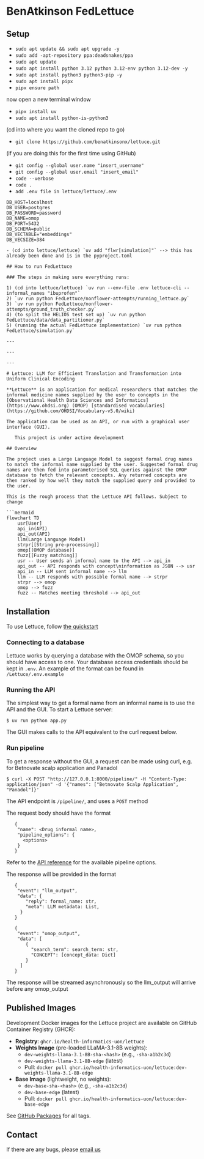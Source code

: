 # BenAtkinson FedLettuce

## Setup

- `sudo apt update && sudo apt upgrade -y`
- `sudo add -apt-repository ppa:deadsnakes/ppa`
- `sudo apt update`
- `sudo apt install python 3.12 python 3.12-env python 3.12-dev -y`
- `sudo apt install python3 python3-pip -y`
- `sudo apt install pipx`
- `pipx ensure path`
 
now open a new terminal window
 
- `pipx install uv`
- `sudo apt install python-is-python3`

(cd into where you want the cloned repo to go)

- `git clone https://github.com/benatkinsonx/lettuce.git`

(if you are doing this for the first time using GitHub)

- `git config --global user.name "insert_username"`
- `git config --global user.email "insert_email"`
- `code --verbose`
- `code .`
- `add .env file in lettuce/lettuce/.env`

```env
DB_HOST=localhost
DB_USER=postgres
DB_PASSWORD=password
DB_NAME=omop
DB_PORT=5432
DB_SCHEMA=public
DB_VECTABLE="embeddings"
DB_VECSIZE=384

- (cd into lettuce/lettuce) `uv add "flwr[simulation]"` --> this has already been done and is in the pyproject.toml

## How to run FedLettuce

### The steps in making sure everything runs:

1) (cd into lettuce/lettuce) `uv run --env-file .env lettuce-cli --informal_names "ibuprofen"`
2) `uv run python FedLettuce/nonflower-attempts/running_lettuce.py`
3) `uv run python FedLettuce/nonflower-attempts/ground_truth_checker.py`
4) (to split the HELIOS test set up) `uv run python FedLettuce/data/data_partitioner.py`
5) (running the actual FedLettuce implementation) `uv run python FedLettuce/simulation.py`

---

---

---

# Lettuce: LLM for Efficient Translation and Transformation into Uniform Clinical Encoding 

**Lettuce** is an application for medical researchers that matches the informal medicine names supplied by the user to concepts in the [Observational Health Data Sciences and Informatics](https://www.ohdsi.org) (OMOP) [standardised vocabularies](https://github.com/OHDSI/Vocabulary-v5.0/wiki)

The application can be used as an API, or run with a graphical user interface (GUI).

   This project is under active development

## Overview

The project uses a Large Language Model to suggest formal drug names to match the informal name supplied by the user. Suggested formal drug names are then fed into parameterised SQL queries against the OMOP database to fetch the relevant concepts. Any returned concepts are then ranked by how well they match the supplied query and provided to the user.

This is the rough process that the Lettuce API follows. Subject to change

```mermaid
flowchart TD
    usr[User]
    api_in(API)
    api_out(API)
    llm(Large Language Model)
    strpr[[String pre-processing]]
    omop[(OMOP database)]
    fuzz[[Fuzzy matching]]
    usr -- User sends an informal name to the API --> api_in
    api_out -- API responds with concept\ninformation as JSON --> usr
    api_in -- LLM sent informal name --> llm
    llm -- LLM responds with possible formal name --> strpr
    strpr --> omop
    omop --> fuzz
    fuzz -- Matches meeting threshold --> api_out

```

## Installation

To use Lettuce, follow [the quickstart](https://health-informatics-uon.github.io/lettuce/quickstart)

### Connecting to a database

Lettuce works by querying a database with the OMOP schema, so you should have access to one. Your database access credentials should be kept in `.env`. An example of the format can be found in `/Lettuce/.env.example`

### Running the API

The simplest way to get a formal name from an informal name is to use the API and the GUI. To start a Lettuce server:

```
$ uv run python app.py
```
The GUI makes calls to the API equivalent to the curl request below.

### Run pipeline

To get a response without the GUI, a request can be made using curl, e.g. for Betnovate scalp application and Panadol

```
$ curl -X POST "http://127.0.0.1:8000/pipeline/" -H "Content-Type: application/json" -d '{"names": ["Betnovate Scalp Application", "Panadol"]}'
```

The API endpoint is `/pipeline/`, and uses a `POST` method

The request body should have the format

```
   {
    "name": <Drug informal name>,
    "pipeline_options": {
      <options>
    }
   }
```

Refer to the [API reference](https://health-informatics-uon.github.io/lettuce/api_reference/options/pipeline_options) for the available pipeline options.

The response will be provided in the format

```
   {
    "event": "llm_output",
    "data": {
       "reply": formal_name: str,
       "meta": LLM metadata: List,
     }
   }

   {
    "event": "omop_output",
    "data": [
       {
         "search_term": search_term: str,
         "CONCEPT": [concept_data: Dict]
       }
     ]
   }
```

The response will be streamed asynchronously so the llm_output will arrive before any omop_output

## Published Images
Development Docker images for the Lettuce project are available on GitHub Container Registry (GHCR):

- **Registry**: `ghcr.io/health-informatics-uon/lettuce`
- **Weights Image** (pre-loaded LLaMA-3.1-8B weights):
  - `dev-weights-llama-3.1-8B-sha-<hash>` (e.g., `-sha-a1b2c3d`)
  - `dev-weights-llama-3.1-8B-edge` (latest)
  - Pull: `docker pull ghcr.io/health-informatics-uon/lettuce:dev-weights-llama-3.1-8B-edge`
- **Base Image** (lightweight, no weights):
  - `dev-base-sha-<hash>` (e.g., `-sha-a1b2c3d`)
  - `dev-base-edge` (latest)
  - Pull: `docker pull ghcr.io/health-informatics-uon/lettuce:dev-base-edge`

See [GitHub Packages](https://github.com/Health-Informatics-UoN/lettuce/pkgs/container/lettuce) for all tags.

## Contact

If there are any bugs, please [email us](mailto:james.mitchell-white1@nottingham.ac.uk)
